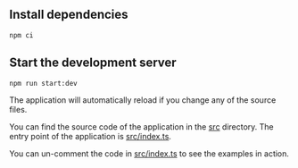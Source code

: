 ## Install dependencies
```
npm ci
```

## Start the development server
```
npm run start:dev
```

The application will automatically reload if you change any of the source files.

You can find the source code of the application in the [src](src) directory.
The entry point of the application is [src/index.ts](src/index.ts).

You can un-comment the code in [src/index.ts](src/index.ts) to see the examples in action.
